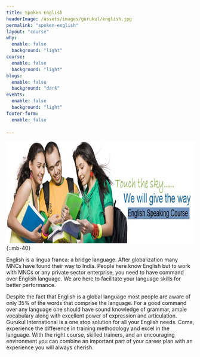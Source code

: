 ```yaml
---
title: Spoken English
headerImage: /assets/images/gurukul/english.jpg
permalink: "spoken-english"
layout: "course"
why:
  enable: false
  background: "light"
course:
  enable: false
  background: "light"
blogs:
  enable: false
  background: "dark"
events:
  enable: false
  background: "light"
footer-form:
  enable: false

---
```


![CELPIP)](assets/images/gurukul/english-2.jpg)
{:.mb-40}

English is a lingua franca: a bridge language. After globalization many MNCs have found their way to India. People here know English but to work with MNCs or any private sector enterprise, you need to have command over English language. We are here to facilitate your language skills for better performance. 

Despite the fact that English is a global language most people are aware of only 35% of the words that comprise the language. For a good command over any language one should have sound knowledge of grammar, ample vocabulary along with excellent power of expression and articulation. Gurukul International is a one stop solution for all your English needs. Come, experience the difference in training methodology and excel in the language. With the right course, skilled trainers, and an encouraging environment you can combine an important part of your career plan with an experience you will always cherish.




